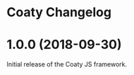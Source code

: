 # Coaty Changelog

<a name="1.0.0"></a>
# 1.0.0 (2018-09-30)

Initial release of the Coaty JS framework.
